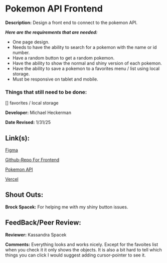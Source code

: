 # Pokemon API Frontend

**Description:** Design a front end to connect to the pokemon API.

***Here are the requirements that are needed:***
- One page design.
- Needs to have the ability to search for a pokemon with the name or id number.
- Have a random button to get a random pokemon.
- Have the ability to show the normal and shiny version of each pokemon.
- Have the ability to save a pokemon to a favorites menu / list using local storage.
- Must be responsive on tablet and mobile.

### Things that still need to be done:

[] favorites / local storage

**Developer:** Michael Heckerman

**Date Revised:** 1/31/25


## Link(s):

[Figma](https://www.figma.com/design/LTpU7YtFvvQuylzyliqyDY/Untitled?node-id=0-1&p=f&t=FY7T3vUeyBJevai4-0)

[Github-Repo For Frontend](https://github.com/mkheck13/PokemonFrontend)

[Pokemon API](https://pokeapi.co/)

[Vercel](https://pokemon-frontend-eta.vercel.app/)

## Shout Outs:
**Brock Spacek:** For helping me with my shiny button issues.

## FeedBack/Peer Review: 

**Reviewer:** Kassandra Spacek

**Comments:** Everything looks and works nicely. Except for the favoites list when you check it it only shows the objects. It is also a bit hard to tell which things you can click I would suggest adding cursor-pointer to see it. 
